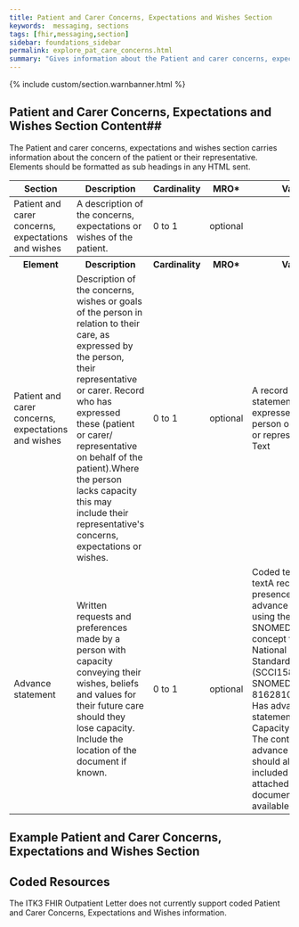 ```yaml
---
title: Patient and Carer Concerns, Expectations and Wishes Section
keywords:  messaging, sections
tags: [fhir,messaging,section]
sidebar: foundations_sidebar
permalink: explore_pat_care_concerns.html
summary: "Gives information about the Patient and carer concerns, expectations and wishes section"
---
```


{% include custom/section.warnbanner.html %}

## Patient and Carer Concerns, Expectations and Wishes Section Content##
The Patient and carer concerns, expectations and wishes section carries information about the concern of the patient or their representative. Elements should be formatted as sub headings in any HTML sent.

<table style="width:100%;max-width: 100%;">
	<thead>
		<tr>
			<th width="18%">Section</th>
			<th width="30%">Description</th>
			<th width="11%">Cardinality</th>
			<th width="11%">MRO*</th>
			<th width="30%">Values</th>
		</tr>
	</thead>
 <tbody>
  <tr>
   <td>Patient and carer concerns, expectations and wishes</td>
   <td>A description of the concerns, expectations or wishes of the patient.</td>
   <td>0 to 1</td>
   <td>optional</td>
   <td></td>
  </tr>
		<tr>
			<th>Element</th>
			<th>Description</th>
			<th>Cardinality</th>
			<th>MRO*</th>
			<th>Values</th>
		</tr>
  <tr>
   <td>Patient and carer concerns, expectations and wishes</td>
   <td>Description of the concerns, wishes or goals of the person in relation to their care, as expressed by the person, their representative or carer. Record who has expressed these (patient or carer/ representative on behalf of the patient).Where the person lacks capacity this may include their representative's concerns, expectations or wishes.</td>
   <td>0 to 1</td>
   <td>optional</td>
   <td>A record of statements expressed by the person or their carer or representative. Text</td>
  </tr>
  <tr>
   <td>Advance statement</td>
   <td>Written requests and preferences made by a person with capacity conveying their wishes, beliefs and values for their future care should they lose capacity. Include the location of the document if known.</td>
   <td>0 to 1</td>
   <td>optional</td>
   <td>Coded text and/or textA record of the presence of an advance statement using the following SNOMED CT concept from the National Information Standard (SCCI1580): SNOMED CT: 816281000000101. Has advance statement (Mental Capacity Act 2005). The content of the advance statement should also be included as text or attached as a document where available.</td>
  </tr>
 </tbody>
</table>

## Example Patient and Carer Concerns, Expectations and Wishes Section ##

<script src="https://gist.github.com/IOPS-DEV/cd418195a1684f2148936dec94a40842.js"></script>

## Coded Resources ##

The ITK3 FHIR Outpatient Letter does not currently support coded Patient and Carer Concerns, Expectations and Wishes information.








